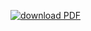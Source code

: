 [![download PDF](https://img.shields.io/badge/download-PDF-blue.svg)](https://www.dropbox.com/s/65hg8bi9sfg82y8/patrick_roddy_cv-latest.pdf?dl=0)